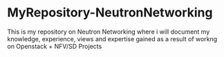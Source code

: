 # MyRepository-NeutronNetworking
This is my repository on Neutron Networking where i will document my knowledge, experience, views and expertise gained as a result of workng on Openstack + NFV/SD Projects

